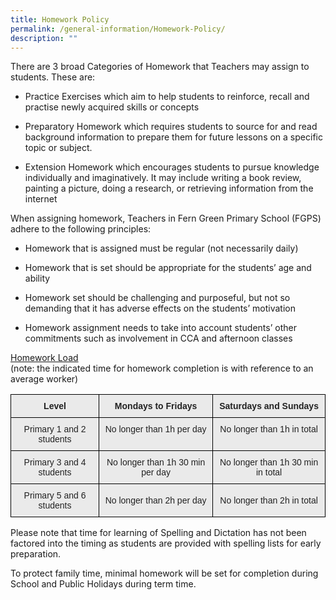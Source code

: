 ```yaml
---
title: Homework Policy
permalink: /general-information/Homework-Policy/
description: ""
---
```


There are 3 broad Categories of Homework that Teachers may assign to students. These are:  

*   Practice Exercises which aim to help students to reinforce, recall and practise newly acquired skills or concepts   
    
*   Preparatory Homework which requires students to source for and read background information to prepare them for future lessons on a specific topic or subject.   
    
*   Extension Homework which encourages students to pursue knowledge individually and imaginatively. It may include writing a book review, painting a picture, doing a research, or retrieving information from the internet  
    

When assigning homework, Teachers in Fern Green Primary School (FGPS) adhere to the following principles:

*   Homework that is assigned must be regular (not necessarily daily)  
    
*   Homework that is set should be appropriate for the students’ age and ability  
    
*   Homework set should be challenging and purposeful, but not so demanding that it has adverse effects on the students’ motivation  
    
*   Homework assignment needs to take into account students’ other commitments such as involvement in CCA and afternoon classes  
    

<u>Homework Load</u>   
(note: the indicated time for homework completion is with reference to an average worker)


<style type="text/css">
.tg  {border-collapse:collapse;border-spacing:0;}
.tg td{border-color:black;border-style:solid;border-width:1px;font-family:Arial, sans-serif;font-size:14px;
  overflow:hidden;padding:10px 5px;word-break:normal;}
.tg th{border-color:black;border-style:solid;border-width:1px;font-family:Arial, sans-serif;font-size:14px;
  font-weight:normal;overflow:hidden;padding:10px 5px;word-break:normal;}
.tg .tg-n4qt{background-color:#EAEAEA;color:#222;font-weight:bold;text-align:center;vertical-align:top}
.tg .tg-ii8k{background-color:#EAEAEA;color:#222;text-align:center;vertical-align:top}
.tg .tg-ku5w{background-color:#EAEAEA;color:#222;text-align:center;vertical-align:middle}
</style>
<table class="tg">
<thead>
  <tr>
    <th class="tg-n4qt">Level</th>
    <th class="tg-n4qt">Mondays to Fridays</th>
    <th class="tg-n4qt">Saturdays and Sundays</th>
  </tr>
</thead>
<tbody>
  <tr>
    <td class="tg-ii8k">Primary 1 and 2 students</td>
    <td class="tg-ii8k">No longer than 1h per day<br></td>
    <td class="tg-ii8k">No longer than 1h in total </td>
  </tr>
  <tr>
    <td class="tg-ii8k">Primary 3 and 4 students</td>
    <td class="tg-ii8k">No longer than 1h 30 min per day<br></td>
    <td class="tg-ii8k">No longer than 1h 30 min in total</td>
  </tr>
  <tr>
    <td class="tg-ku5w"><span style="color:#222;background-color:#EAEAEA"> Primary 5 and 6 students</span></td>
    <td class="tg-ku5w"><span style="color:#222;background-color:#EAEAEA"> No longer than 2h per day</span><br></td>
    <td class="tg-ku5w"><span style="color:#222;background-color:#EAEAEA"> No longer than 2h in total</span></td>
  </tr>
</tbody>
</table>

Please note that time for learning of Spelling and Dictation has not been factored into the timing as students are provided with spelling lists for early preparation.

To protect family time, minimal homework will be set for completion during School and Public Holidays during term time.
